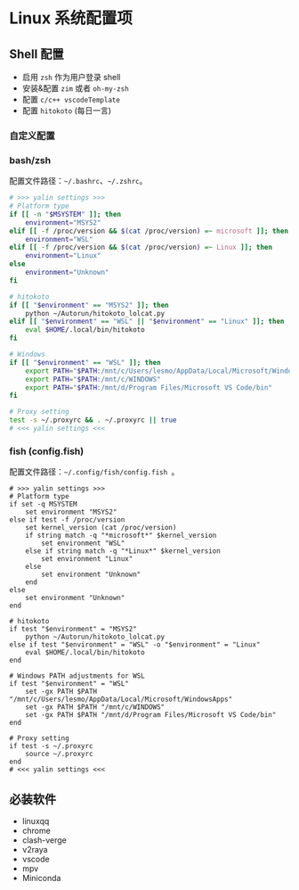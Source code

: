# Linux 系统配置项

## Shell 配置 

- 启用 `zsh` 作为用户登录 shell  
- 安装&配置 `zim` 或者 `oh-my-zsh` 
- 配置 `c/c++ vscodeTemplate`  
- 配置 `hitokoto` (每日一言)  

### 自定义配置

### bash/zsh

配置文件路径：`~/.bashrc`、`~/.zshrc`。

```bash
# >>> yalin settings >>>
# Platform type
if [[ -n "$MSYSTEM" ]]; then
    environment="MSYS2"
elif [[ -f /proc/version && $(cat /proc/version) =~ microsoft ]]; then
    environment="WSL"
elif [[ -f /proc/version && $(cat /proc/version) =~ Linux ]]; then
    environment="Linux"
else
    environment="Unknown"
fi

# hitokoto
if [[ "$environment" == "MSYS2" ]]; then
    python ~/Autorun/hitokoto_lolcat.py
elif [[ "$environment" == "WSL" || "$environment" == "Linux" ]]; then
    eval $HOME/.local/bin/hitokoto
fi

# Windows
if [[ "$environment" == "WSL" ]]; then
    export PATH="$PATH:/mnt/c/Users/lesmo/AppData/Local/Microsoft/WindowsApps"
    export PATH="$PATH:/mnt/c/WINDOWS"
    export PATH="$PATH:/mnt/d/Program Files/Microsoft VS Code/bin"
fi

# Proxy setting
test -s ~/.proxyrc && . ~/.proxyrc || true
# <<< yalin settings <<<
```

### fish (config.fish)

配置文件路径：`~/.config/fish/config.fish `。

```fish
# >>> yalin settings >>>
# Platform type
if set -q MSYSTEM
    set environment "MSYS2"
else if test -f /proc/version
    set kernel_version (cat /proc/version)
    if string match -q "*microsoft*" $kernel_version
        set environment "WSL"
    else if string match -q "*Linux*" $kernel_version
        set environment "Linux"
    else
        set environment "Unknown"
    end
else
    set environment "Unknown"
end

# hitokoto
if test "$environment" = "MSYS2"
    python ~/Autorun/hitokoto_lolcat.py
else if test "$environment" = "WSL" -o "$environment" = "Linux"
    eval $HOME/.local/bin/hitokoto
end

# Windows PATH adjustments for WSL
if test "$environment" = "WSL"
    set -gx PATH $PATH "/mnt/c/Users/lesmo/AppData/Local/Microsoft/WindowsApps"
    set -gx PATH $PATH "/mnt/c/WINDOWS"
    set -gx PATH $PATH "/mnt/d/Program Files/Microsoft VS Code/bin"
end

# Proxy setting
if test -s ~/.proxyrc
    source ~/.proxyrc
end
# <<< yalin settings <<<
```

## 必装软件 

- linuxqq
- chrome
- clash-verge
- v2raya
- vscode
- mpv
- Miniconda